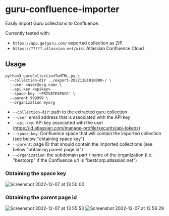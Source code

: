 # guru-confluence-importer

Easily import Guru collections to Confluence.

Currently tested with: 
 * `https://app.getguru.com/` exported collection as ZIP
 * `https://?????.atlassian.net/wiki` Atlassian Confluence Cloud

## Usage

```
python3 guruCollectionToHTML.py \
  --collection-dir ../export-20221201010000-/ \
  --user <user@org.com> \
  --api-key <apikey>
  --space-key '~PRIVATESPACE' \
  --parent 999999 \
  --organization myorg
```

* `--collection-dir`: path to the extracted guru collection
* `--user`: email address that is associated with the API key
* `--api-key`: API key associated with the user (https://id.atlassian.com/manage-profile/security/api-tokens)
* `--space-key`: Confluence space that will contain the imported collection (see below "obtaining space key")
* `--parent`: page ID that should contain the imported collections (see below "obtaining parent page id")
* `--organization`: the subdomain part / name of the organization (i.e. "bestcorp" if the Confluence url is "bestcorp.atlassian.net")


### Obtaining the space key
![Screenshot 2022-12-07 at 13 50 00](https://user-images.githubusercontent.com/2370607/206270068-dcec91ad-2cbe-4d82-9501-35817539e140.png)

### Obtaining the parent page id
![Screenshot 2022-12-07 at 13 55 53](https://user-images.githubusercontent.com/2370607/206271427-02cbbf6f-7399-408e-b188-b84e5b4adf71.png)
![Screenshot 2022-12-07 at 13 56 29](https://user-images.githubusercontent.com/2370607/206271447-9dcd8f94-7ee7-4268-a006-c496ada6c24b.png)


